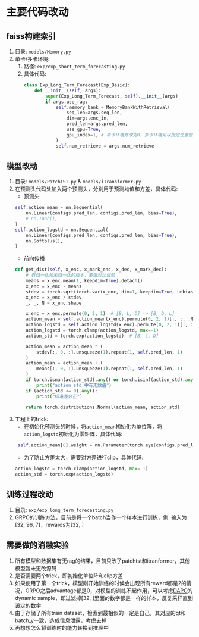 # 主要代码改动
## faiss构建索引
1. 目录: `models/Memory.py`
2. 单卡/多卡环境: 
   1. 路径: `exp/exp_short_term_forecasting.py`
   2. 具体代码:
        ```python
        class Exp_Long_Term_Forecast(Exp_Basic):
            def __init__(self, args):
                super(Exp_Long_Term_Forecast, self).__init__(args)
                if args.use_rag:
                    self.memory_bank = MemoryBankWithRetrieval(
                        seq_len=args.seq_len,
                        dim=args.enc_in,
                        pred_len=args.pred_len,
                        use_gpu=True,
                        gpu_index=1, # 单卡环境修改为0，多卡环境可以指定任意显卡索引
                    )
                    self.num_retrieve = args.num_retrieve
        ```

## 模型改动
1. 目录: `models/PatchTST.py` & `models/iTransformer.py`
2. 在预测头代码处加入两个预测头，分别用于预测均值和方差，具体代码:
   - 预测头
    ```python
    self.action_mean = nn.Sequential(
        nn.Linear(configs.pred_len, configs.pred_len, bias=True),
        # nn.Tanh(),
    )
    self.action_logstd = nn.Sequential(
        nn.Linear(configs.pred_len, configs.pred_len, bias=True),
        nn.Softplus(),
    )
    ```
    - 前向传播
    ```python
    def get_dist(self, x_enc, x_mark_enc, x_dec, x_mark_dec):
        # 有归一化和未归一化的版本，要做对比试验
        means = x_enc.mean(1, keepdim=True).detach()
        x_enc = x_enc - means
        stdev = torch.sqrt(torch.var(x_enc, dim=1, keepdim=True, unbiased=False) + 1e-5)
        x_enc = x_enc / stdev
        _, _, N = x_enc.shape

        x_enc = x_enc.permute(0, 2, 1)  # [B, L, D] -> [B, D, L]
        action_mean = self.action_mean(x_enc).permute(0, 2, 1)[:, :, :N]
        action_logstd = self.action_logstd(x_enc).permute(0, 2, 1)[:, :, :N]
        action_logstd = torch.clamp(action_logstd, max=-1)
        action_std = torch.exp(action_logstd)  # [B, L, D]

        action_mean = action_mean * (
            stdev[:, 0, :].unsqueeze(1).repeat(1, self.pred_len, 1)
        )
        action_mean = action_mean + (
            means[:, 0, :].unsqueeze(1).repeat(1, self.pred_len, 1)
        )
        if torch.isnan(action_std).any() or torch.isinf(action_std).any():
            print("action_std 中有无效值")
        if (action_std <= 0).any():
            print("标准差非正")

        return torch.distributions.Normal(action_mean, action_std)
    ```
3. 工程上的trick: 
   - 在初始化预测头的时候，将`action_mean`初始化为单位阵，将`action_logstd`初始化为零矩阵，具体代码:
   ```python
    self.action_mean[0].weight = nn.Parameter(torch.eye(configs.pred_len))
    ```
    - 为了防止方差太大，需要对方差进行clip，具体代码:
    ```python
    action_logstd = torch.clamp(action_logstd, max=-1)
    action_std = torch.exp(action_logstd)
    ```
## 训练过程改动
1. 目录: `exp/exp_long_term_forecasting.py`
2. GRPO的训练方法，目前是将一个batch当作一个样本进行训练，例: 输入为[32, 96, 7]，rewards为[32, ]


## 需要做的消融实验
1. 所有模型和数据集有无rag的结果，目前只改了patchtst和itranformer，其他模型暂未更改源码
2. 是否需要两个trick，即初始化单位阵和clip方差
3. 如果使用了第一个trick，模型刚开始训练的时候会出现所有reward都是2的情况，GRPO之后advantage都是0，对模型的训练不起作用，可以考虑[DAPO](https://arxiv.org/abs/2503.14476)的dynamic sample，即过滤掉[32, ]里面的数字都是一样的样本，反复采样直到设定的数字
4. 由于存储了所有train dataset，检索到最相似的一定是自己，其对应的gt和batch_y一致，造成信息泄露，考虑去掉
5. 再想想怎么将训练时的能力转换到推理中